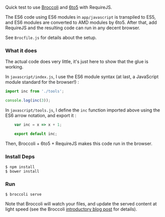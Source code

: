 Quick test to use [Broccoli][b] and [6to5][s] with RequireJS.

The ES6 code using ES6 modules in `app/javascript` is transpiled to ES5, and ES6 modules are converted to AMD modules by 6to5. After that, add RequireJS and the resulting code can run in any decent browser.

See `Brocfile.js` for details about the setup.

### What it does

The actual code does very little, it's just here to show that the glue is working.

In `javascript/index.js`, I use the ES6 module syntax (at last, a JavaScript module standard for the browser!) :

```javascript
import inc from './tools';

console.log(inc(3));
```

In `javascript/tools.js`, I define the `inc` function imported above using the ES6 arrow notation, and export it :

```javascript
    var inc = x => x + 1;

    export default inc;
```

Then, Broccoli + 6to5 + RequireJS makes this code run in the browser.

### Install Deps

    $ npm install
    $ bower install

### Run

    $ broccoli serve

Note that Broccoli will watch your files, and update the served content at light speed (see the Broccoli [introductory blog post][i] for details).


[b]: https://github.com/broccolijs/broccoli
[i]: http://www.solitr.com/blog/2014/02/broccoli-first-release/
[s]: http://6to5.org
